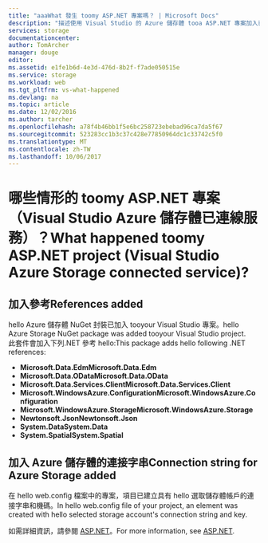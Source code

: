 ```yaml
---
title: "aaaWhat 發生 toomy ASP.NET 專案嗎？ | Microsoft Docs"
description: "描述使用 Visual Studio 的 Azure 儲存體 tooa ASP.NET 專案加入已連接服務之後，會發生什麼事"
services: storage
documentationcenter: 
author: TomArcher
manager: douge
editor: 
ms.assetid: e1fe1b6d-4e3d-476d-8b2f-f7ade050515e
ms.service: storage
ms.workload: web
ms.tgt_pltfrm: vs-what-happened
ms.devlang: na
ms.topic: article
ms.date: 12/02/2016
ms.author: tarcher
ms.openlocfilehash: a78f4b46bb1f5e6bc258723ebebad96ca7da5f67
ms.sourcegitcommit: 523283cc1b3c37c428e77850964dc1c33742c5f0
ms.translationtype: MT
ms.contentlocale: zh-TW
ms.lasthandoff: 10/06/2017
---
```

# <a name="what-happened-toomy-aspnet-project-visual-studio-azure-storage-connected-service"></a><span data-ttu-id="7df04-104">哪些情形的 toomy ASP.NET 專案 （Visual Studio Azure 儲存體已連線服務）？</span><span class="sxs-lookup"><span data-stu-id="7df04-104">What happened toomy ASP.NET project (Visual Studio Azure Storage connected service)?</span></span>
## <a name="references-added"></a><span data-ttu-id="7df04-105">加入參考</span><span class="sxs-lookup"><span data-stu-id="7df04-105">References added</span></span>
<span data-ttu-id="7df04-106">hello Azure 儲存體 NuGet 封裝已加入 tooyour Visual Studio 專案。</span><span class="sxs-lookup"><span data-stu-id="7df04-106">hello Azure Storage NuGet package was added tooyour Visual Studio project.</span></span>  
<span data-ttu-id="7df04-107">此套件會加入下列.NET 參考 hello:</span><span class="sxs-lookup"><span data-stu-id="7df04-107">This package adds hello following .NET references:</span></span>

* <span data-ttu-id="7df04-108">**Microsoft.Data.Edm**</span><span class="sxs-lookup"><span data-stu-id="7df04-108">**Microsoft.Data.Edm**</span></span>
* <span data-ttu-id="7df04-109">**Microsoft.Data.OData**</span><span class="sxs-lookup"><span data-stu-id="7df04-109">**Microsoft.Data.OData**</span></span>
* <span data-ttu-id="7df04-110">**Microsoft.Data.Services.Client**</span><span class="sxs-lookup"><span data-stu-id="7df04-110">**Microsoft.Data.Services.Client**</span></span>
* <span data-ttu-id="7df04-111">**Microsoft.WindowsAzure.Configuration**</span><span class="sxs-lookup"><span data-stu-id="7df04-111">**Microsoft.WindowsAzure.Configuration**</span></span>
* <span data-ttu-id="7df04-112">**Microsoft.WindowsAzure.Storage**</span><span class="sxs-lookup"><span data-stu-id="7df04-112">**Microsoft.WindowsAzure.Storage**</span></span>
* <span data-ttu-id="7df04-113">**Newtonsoft.Json**</span><span class="sxs-lookup"><span data-stu-id="7df04-113">**Newtonsoft.Json**</span></span>
* <span data-ttu-id="7df04-114">**System.Data**</span><span class="sxs-lookup"><span data-stu-id="7df04-114">**System.Data**</span></span>
* <span data-ttu-id="7df04-115">**System.Spatial**</span><span class="sxs-lookup"><span data-stu-id="7df04-115">**System.Spatial**</span></span>

## <a name="connection-string-for-azure-storage-added"></a><span data-ttu-id="7df04-116">加入 Azure 儲存體的連接字串</span><span class="sxs-lookup"><span data-stu-id="7df04-116">Connection string for Azure Storage added</span></span>
<span data-ttu-id="7df04-117">在 hello web.config 檔案中的專案，項目已建立具有 hello 選取儲存體帳戶的連接字串和機碼。</span><span class="sxs-lookup"><span data-stu-id="7df04-117">In hello web.config file of your project, an element was created with hello selected storage account's connection string and key.</span></span>

<span data-ttu-id="7df04-118">如需詳細資訊，請參閱 [ASP.NET](http://www.asp.net)。</span><span class="sxs-lookup"><span data-stu-id="7df04-118">For more information, see [ASP.NET](http://www.asp.net).</span></span>

